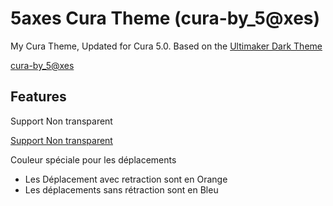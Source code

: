 # 5axes Cura Theme (cura-by_5@xes)

My Cura Theme, Updated for Cura 5.0. Based on the [Ultimaker Dark Theme]()

[cura-by_5@xes](images/cura-by_5axes.jpg)

## Features

Support Non transparent

[Support Non transparent](support.jpg)


Couleur spéciale pour les déplacements 
* Les Déplacement avec retraction sont en Orange 
* Les déplacements sans rétraction sont en Bleu
